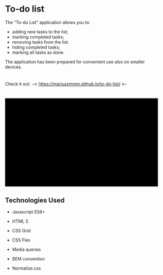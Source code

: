 # **To-do list**


The "To-do List" application allows you to:
- adding new tasks to the list;
- marking completed tasks;
- removing tasks from the list.
- hiding completed tasks;
- marking all tasks as done.

The application has been prepared for convenient use also on smaller devices.

#
 Check it out:     -->    https://mariuszmmm.github.io/to-do-list/     <--
#
![To-do list](/images/animation.gif)



## Technologies Used
  
- Javascript ES6+

- HTML 5

- CSS Grid

- CSS Flex

- Media queries

- BEM convention

- Normalize.css





